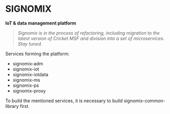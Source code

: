 # SIGNOMIX

**IoT & data management platform**

>*Signomix is in the process of refactoring, including migration to the latest version of Cricket MSF and division into a set of microservices. Stay tuned.*

Services forming the platform:

- signomix-adm
- signomix-iot
- signomix-iotdata
- signomix-ms
- signomix-ps
- signomix-proxy

To build the mentioned services, it is necessary to build signomix-common-library first.
